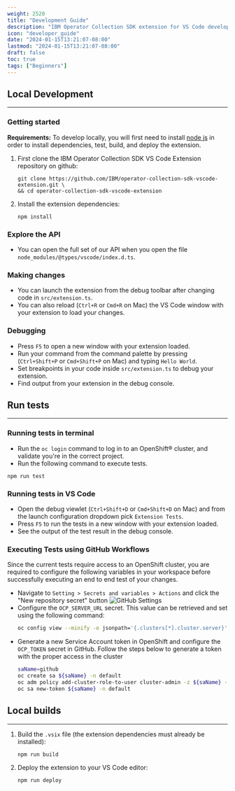 ```yaml
---
weight: 2520
title: "Development Guide"
description: "IBM Operator Collection SDK extension for VS Code development guide."
icon: "developer_guide"
date: "2024-01-15T13:21:07-08:00"
lastmod: "2024-01-15T13:21:07-08:00"
draft: false
toc: true
tags: ["Beginners"]
---
```


<!-- # IBM Operator Collection SDK for VS Code Development Guide -->

## Local Development
---
### Getting started
**Requirements:** To develop locally, you will first need to install [node js](https://nodejs.org/en) in order to install dependencies, test, build, and deploy the extension.
1. First clone the IBM Operator Collection SDK VS Code Extension repository on github:
    ```
    git clone https://github.com/IBM/operator-collection-sdk-vscode-extension.git \
    && cd operator-collection-sdk-vscode-extension
    ```
2. Install the extension dependencies:
    ```
    npm install
    ```

### Explore the API
* You can open the full set of our API when you open the file `node_modules/@types/vscode/index.d.ts`.

### Making changes
* You can launch the extension from the debug toolbar after changing code in `src/extension.ts`.
* You can also reload (`Ctrl+R` or `Cmd+R` on Mac) the VS Code window with your extension to load your changes.

### Debugging
* Press `F5` to open a new window with your extension loaded.
* Run your command from the command palette by pressing (`Ctrl+Shift+P` or `Cmd+Shift+P` on Mac) and typing `Hello World`.
* Set breakpoints in your code inside `src/extension.ts` to debug your extension.
* Find output from your extension in the debug console.

## Run tests
---
### Running tests in terminal
* Run the `oc login` command to log in to an OpenShift® cluster, and validate you're in the correct project.
* Run the following command to execute tests.
```
npm run test
```

### Running tests in VS Code
* Open the debug viewlet (`Ctrl+Shift+D` or `Cmd+Shift+D` on Mac) and from the launch configuration dropdown pick `Extension Tests`.
* Press `F5` to run the tests in a new window with your extension loaded.
* See the output of the test result in the debug console.

### Executing Tests using GitHub Workflows
Since the current tests require access to an OpenShift cluster, you are required to configure the following variables in your workspace before successfully executing an end to end test of your changes.
* Navigate to `Setting > Secrets and variables > Actions` and click the "New repository secret" button
![GitHub Settings](/images/vs-code-extension/github-settings.png)
* Configure the `OCP_SERVER_URL` secret. This value can be retrieved  and set using the following command:
    ```bash
    oc config view --minify -o jsonpath='{.clusters[*].cluster.server}'
    ```
* Generate a new Service Account token in OpenShift and configure the `OCP_TOKEN` secret in GitHub. Follow the steps below to generate a token with the proper access in the cluster
    ```bash
    saName=github
    oc create sa ${saName} -n default
    oc adm policy add-cluster-role-to-user cluster-admin -z ${saName} -n default
    oc sa new-token ${saName} -n default
    ```

## Local builds
---
1. Build the `.vsix` file (the extension dependencies must already be installed):
    ```
    npm run build
    ```
2. Deploy the extension to your VS Code editor:
    ```
    npm run deploy
    ```